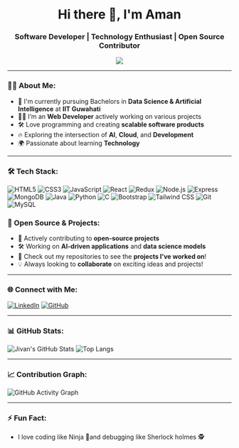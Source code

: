 <h1 align="center">Hi there 👋, I'm Aman </h1>
<h3 align="center"> Software Developer | Technology Enthusiast | Open Source Contributor</h3>

<p align="center">
  <img src="https://readme-typing-svg.herokuapp.com?color=36BCF7&lines=Passionate+software+Developer;Open+Source+Contributor" />
</p>

---

### 👨‍💻 About Me:
- 📘 I'm currently pursuing Bachelors in **Data Science & Artificial Intelligence** at **IIT Guwahati**  
- 👨‍💻  I’m an **Web Developer** actively working on various projects
- 🛠️  Love programming and creating **scalable software products**  
- 🔥 Exploring the intersection of **AI**, **Cloud**, and **Development**
- 🌍 Passionate about learning **Technology**
---

### 🛠️ Tech Stack:

![HTML5](https://img.shields.io/badge/HTML5-E34F26?style=for-the-badge&logo=html5&logoColor=white)
![CSS3](https://img.shields.io/badge/CSS3-1572B6?style=for-the-badge&logo=css3&logoColor=white)
![JavaScript](https://img.shields.io/badge/JavaScript-F7DF1E?style=for-the-badge&logo=javascript&logoColor=black)
![React](https://img.shields.io/badge/React-61DAFB?style=for-the-badge&logo=react&logoColor=black)
![Redux](https://img.shields.io/badge/Redux-764ABC?style=for-the-badge&logo=redux&logoColor=white)
![Node.js](https://img.shields.io/badge/Node.js-339933?style=for-the-badge&logo=nodedotjs&logoColor=white)
![Express](https://img.shields.io/badge/Express-000000?style=for-the-badge&logo=express&logoColor=white)
![MongoDB](https://img.shields.io/badge/MongoDB-47A248?style=for-the-badge&logo=mongodb&logoColor=white)
![Java](https://img.shields.io/badge/Java-007396?style=for-the-badge&logo=java&logoColor=white)
![Python](https://img.shields.io/badge/Python-FFD43B?style=for-the-badge&logo=python&logoColor=darkgreen)
![C](https://img.shields.io/badge/C-A8B9CC?style=for-the-badge&logo=c&logoColor=white)
![Bootstrap](https://img.shields.io/badge/Bootstrap-563D7C?style=for-the-badge&logo=bootstrap&logoColor=white)
![Tailwind CSS](https://img.shields.io/badge/Tailwind_CSS-38B2AC?style=for-the-badge&logo=tailwind-css&logoColor=white)
![Git](https://img.shields.io/badge/Git-F05032?style=for-the-badge&logo=git&logoColor=white)
![MySQL](https://img.shields.io/badge/MySQL-4479A1?style=for-the-badge&logo=mysql&logoColor=white)

### 🚀 Open Source & Projects:

- 📂 Actively contributing to **open-source projects**  
- 🛠️ Working on **AI-driven applications** and **data science models**  
- 🌟 Check out my repositories to see the **projects I've worked on**!  
- 💡 Always looking to **collaborate** on exciting ideas and projects!

---

### 🌐 Connect with Me:
[![LinkedIn](https://img.shields.io/badge/LinkedIn-0077B5?style=for-the-badge&logo=linkedin&logoColor=white)](https://www.linkedin.com/in/aman-raj-gupta-/)   [![GitHub](https://img.shields.io/badge/GitHub-181717?style=for-the-badge&logo=github&logoColor=white)](https://github.com/Amanrajguptaa) 

---

### 📊 GitHub Stats:

![Jivan's GitHub Stats](https://github-readme-stats.vercel.app/api?username=Amanrajguptaa&show_icons=true&theme=radical)          ![Top Langs](https://github-readme-stats.vercel.app/api/top-langs/?username=Amanrajguptaa&layout=compact&theme=radical)

---



### 📈 Contribution Graph:

![GitHub Activity Graph](https://github-readme-activity-graph.vercel.app/graph?username=Amanrajguptaa&theme=github-compact)

---

### ⚡ Fun Fact:
- I love coding like Ninja 🥷and debugging like Sherlock holmes 🕵️
